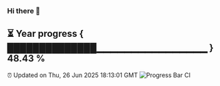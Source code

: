 ### Hi there 👋
⏳ Year progress { ██████████████▁▁▁▁▁▁▁▁▁▁▁▁▁▁▁▁ } 48.43 %
---
⏰ Updated on Thu, 26 Jun 2025 18:13:01 GMT
![Progress Bar CI](https://github.com/Moyi321/Moyi321/workflows/Progress%20Bar%20CI/badge.svg)
